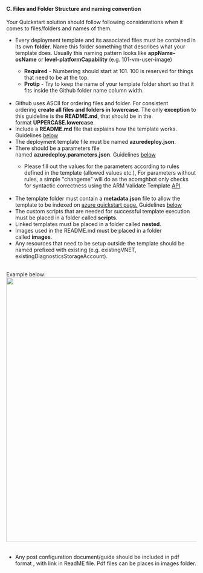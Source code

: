 <br><h4><b>C. Files and Folder Structure and naming convention</b></h4>
<p>Your  Quickstart solution should follow following considerations when it comes to  files/folders and names of them.</p>
<ul>
  <li>Every deployment template  and its associated files must be contained in its own&nbsp;<strong>folder</strong>. Name this folder something that describes  what your template does. Usually this naming pattern looks like&nbsp;<strong>appName-osName</strong>&nbsp;or&nbsp;<strong>level-platformCapability</strong>&nbsp;(e.g. 101-vm-user-image) </li>
  <ul>
    <li><strong>Required</strong>&nbsp;-  Numbering should start at 101. 100 is reserved for things that need to be at  the top.</li>
    <li><strong>Protip</strong>&nbsp;- Try to keep the name of your template folder short so  that it fits inside the Github folder name column width.</li>
  </ul>
  <br><li>Github uses ASCII for  ordering files and folder. For consistent ordering&nbsp;<strong>create all files  and folders in lowercase</strong>. The only&nbsp;<strong>exception</strong>&nbsp;to this guideline is the&nbsp;<strong>README.md</strong>, that should be in the format&nbsp;<strong>UPPERCASE.lowercase</strong>.</li>
  <li>Include a&nbsp;<strong>README.md</strong>&nbsp;file  that explains how the template works. Guidelines <a href="./6d.html">below</a> </li>
  <li>The deployment template file must be named&nbsp;<strong>azuredeploy.json</strong>.</li>
  <li>There should be a parameters  file named&nbsp;<strong>azuredeploy.parameters.json</strong>.  Guidelines <a href="./6f.html">below</a> </li>
  <ul>
    <li>Please fill out the values for the parameters  according to rules defined in the template (allowed values etc.), For  parameters without rules, a simple &quot;changeme&quot; will do as the  acomghbot only checks for syntactic correctness using the ARM Validate Template&nbsp;<a href="https://msdn.microsoft.com/en-us/library/azure/dn790547.aspx">API</a>.</li>
  </ul>
  <br><li>The template folder must  contain a&nbsp;<strong>metadata.json</strong>&nbsp;file to allow the template to be  indexed on&nbsp;<a href="https://azure.microsoft.com/en-us/resources/templates/">azure  quickstart page.</a> Guidelines <a href="./6e.html">below</a> </li>
  <li>The custom scripts that are  needed for successful template execution must be placed in a folder called <strong>scripts</strong>.</li>
  <li>Linked templates must be  placed in a folder called <strong>nested</strong>.</li>
  <li>Images used in the README.md must be placed  in a folder called&nbsp;<strong>images</strong>.</li>
  <li>Any resources that need to be setup outside  the template should be named prefixed with existing (e.g. existingVNET,  existingDiagnosticsStorageAccount).</li>
</ul>
<br>Example  below:
<center><img src="Images/Images/3.png" width="700"/></center>
<ul>
<br><li>Any post configuration document/guide should be included in pdf format , with link in ReadME file. Pdf files can be places in images folder.</li>
</ul>
